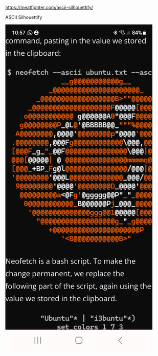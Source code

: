https://meatfighter.com/ascii-silhouettify/

ASCII Silhouettify

![](_asset/Screenshot_20240608_105751_Kiwi%20Browser.jpg)